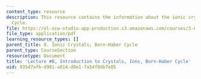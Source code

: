 ```yaml
---
content_type: resource
description: This resource contains the information about the ionic crystals; Born-Haber
  Cycle.
file: https://ol-ocw-studio-app-production.s3.amazonaws.com/courses/3-091sc-introduction-to-solid-state-chemistry-fall-2010/935d7afbd981a814d0e17a54f8db7e85_MIT3_091SCF09_lec8.pdf
file_type: application/pdf
learning_resource_types: []
parent_title: 8. Ionic Crystals; Born-Haber Cycle
parent_type: CourseSection
resourcetype: Document
title: 'Lecture #8, Introduction to Crystals, Ions, Born-Haber Cycle'
uid: 935d7afb-d981-a814-d0e1-7a54f8db7e85
---
```

